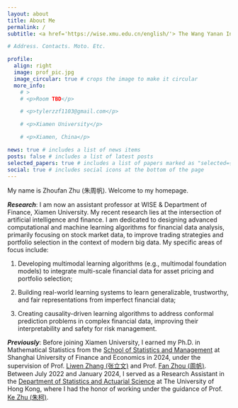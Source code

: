 ```yaml
---
layout: about
title: About Me
permalink: /
subtitle: <a href='https://wise.xmu.edu.cn/english/'> The Wang Yanan Institute for Studies in Economics (WISE), Xiamen University</a>.

# Address. Contacts. Moto. Etc.

profile:
  align: right
  image: prof_pic.jpg
  image_circular: true # crops the image to make it circular
  more_info:
    # >
    # <p>Room TBD</p>

    # <p>tylerzzf1103@gmail.com</p>

    # <p>Xiamen University</p>

    # <p>Xiamen, China</p>

news: true # includes a list of news items
posts: false # includes a list of latest posts
selected_papers: true # includes a list of papers marked as "selected={true}"
social: true # includes social icons at the bottom of the page
---
```


My name is Zhoufan Zhu (朱周帆). Welcome to my homepage.


***Research***: I am now an assistant professor at WISE & Department of Finance, Xiamen University. My recent research lies at the intersection of artificial intelligence and finance. I am dedicated to designing advanced computational and machine learning algorithms for financial data analysis, primarily focusing on stock market data, to improve trading strategies and portfolio selection in the context of modern big data. My specific areas of focus include:

1) Developing multimodal learning algorithms (e.g., multimodal foundation models) to integrate multi-scale financial data for asset pricing and portfolio selection;

2) Building real-world learning systems to learn generalizable, trustworthy, and fair representations from imperfect financial data;

3) Creating causality-driven learning algorithms to address conformal prediction problems in complex financial data, improving their interpretability and safety for risk management.

***Previously***: Before joining Xiamen University, I earned my Ph.D. in Mathematical Statistics from the [School of Statistics and Management](https://ssm.sufe.edu.cn/main.htm) at Shanghai University of Finance and Economics in 2024, under the supervision of Prof. [Liwen Zhang (张立文)](https://ssm.sufe.edu.cn/9d/43/c716a236867/page.htm) and Prof. [Fan Zhou (周帆)](https://ssm.sufe.edu.cn/13/8a/c714a201610/page.htm). Between July 2022 and January 2024, I served as a Research Assistant in the [Department of Statistics and Actuarial Science](https://saasweb.hku.hk/) at The University of Hong Kong, where I had the honor of working under the guidance of Prof. [Ke Zhu (朱柯)](https://mazhuke.w3spaces.com/).
